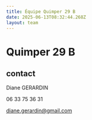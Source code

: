 ```yaml
---
title: Équipe Quimper 29 B
date: 2025-06-13T08:32:44.268Z
layout: team
---
```


# Quimper 29 B



## contact 

Diane GERARDIN

06 33 75 36 31

diane.gerardin@gmail.com

